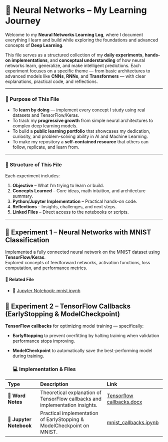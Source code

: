 # 🧠 Neural Networks – My Learning Journey

Welcome to my **Neural Networks Learning Log**, where I document everything I learn and build while exploring the foundations and advanced concepts of **Deep Learning**.  

This file serves as a structured collection of my **daily experiments**, **hands-on implementations**, and **conceptual understanding** of how neural networks learn, generalize, and make intelligent predictions. Each experiment focuses on a specific theme — from basic architectures to advanced models like **CNNs**, **RNNs**, and **Transformers** — with clear explanations, practical code, and reflections.

---

  ### 🎯 Purpose of This File
- To **learn by doing** — implement every concept I study using real datasets and TensorFlow/Keras.  
- To track my **progressive growth** from simple neural architectures to complex deep learning models.  
- To build a **public learning portfolio** that showcases my dedication, curiosity, and problem-solving ability in AI and Machine Learning.  
- To make my repository a **self-contained resource** that others can follow, replicate, and learn from.

---

### 🧩 Structure of This File
Each experiment includes:
1. **Objective** – What I’m trying to learn or build.  
2. **Concepts Learned** – Core ideas, math intuition, and architecture summary.  
3. **Python/Jupyter Implementation** – Practical hands-on code.  
4. **Reflections** – Insights, challenges, and next steps.  
5. **Linked Files** – Direct access to the notebooks or scripts.

---

## 🧩 Experiment 1 – Neural Networks with MNIST Classification  
Implemented a fully connected neural network on the MNIST dataset using **TensorFlow/Keras**.  
Explored concepts of feedforward networks, activation functions, loss computation, and performance metrics.

#### 🔗 Related File  
- 🧮 [Jupyter Notebook: mnist.ipynb](mnist.ipynb)

## 🧩 Experiment 2 – TensorFlow Callbacks (EarlyStopping & ModelCheckpoint) 
**TensorFlow callbacks** for optimizing model training — specifically:  
- **EarlyStopping** to prevent overfitting by halting training when validation performance stops improving.  
- **ModelCheckpoint** to automatically save the best-performing model during training.

  ### 💻 Implementation & Files  
| Type | Description | Link |
|:-----|:-------------|:------|
| 🧾 **Word Notes** | Theoretical explanation of TensorFlow callbacks and implementation insights. | [Tensorflow callbacks.docx](Docs/Tensorflow%20callbacks.docx) |
| 🧮 **Jupyter Notebook** | Practical implementation of EarlyStopping & ModelCheckpoint on MNIST. | [mnist_callbacks.ipynb](Notebooks/mnist_callbacks.ipynb) |
